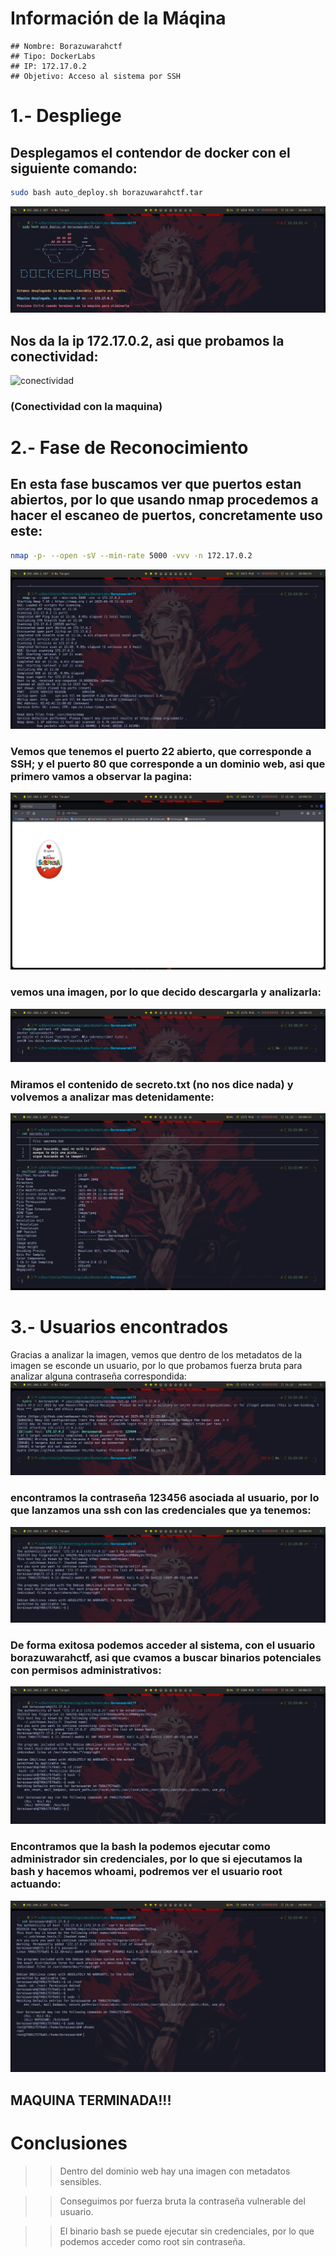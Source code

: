 # Información de la Máqina
    ## Nombre: Borazuwarahctf
    ## Tipo: DockerLabs
    ## IP: 172.17.0.2
    ## Objetivo: Acceso al sistema por SSH

# 1.- Despliege
## Desplegamos el contendor de docker con el siguiente comando:
```bash
sudo bash auto_deploy.sh borazuwarahctf.tar
```
![Despliegue](capturas/Despliege_Contenedor.png)
## Nos da la ip 172.17.0.2, asi que probamos la conectividad:
![conectividad](capturas/conectividad_maquina.png)
### (Conectividad con la maquina)

# 2.- Fase de Reconocimiento
## En esta fase buscamos ver que puertos estan abiertos, por lo que usando nmap procedemos a hacer el escaneo de puertos, concretamente uso este:
```bash
nmap -p- --open -sV --min-rate 5000 -vvv -n 172.17.0.2
``` 
![escaneo](capturas/Fase_Reconocimiento_Puertos.png)
### Vemos que tenemos el puerto 22 abierto, que corresponde a SSH; y el puerto 80 que corresponde a un dominio web, asi que primero vamos a observar la pagina:
![pagina](capturas/Dominio_web.png)
### vemos una imagen, por lo que decido descargarla y analizarla:
![imagen1](capturas/metadatos_1_imagen.png)
### Miramos el contenido de secreto.txt (no nos dice nada) y volvemos a analizar mas detenidamente:
![imagen2](capturas/metadatos_2_imagen.png)

# 3.- Usuarios encontrados
Gracias a analizar la imagen, vemos que dentro de los metadatos de la imagen se esconde un usuario, por lo que probamos fuerza bruta para analizar alguna contraseña correspondida:
![hydra](capturas/fuerza_bruta.png)
### encontramos la contraseña 123456 asociada al usuario, por lo que lanzamos una ssh con las credenciales que ya tenemos:
![ssh](capturas/ssh_completado.png)
### De forma exitosa podemos acceder al sistema, con el usuario borazuwarahctf, asi que cvamos a buscar binarios potenciales con permisos administrativos:
![binarios](capturas/binarios_potenciales.png)
### Encontramos que la bash la podemos ejecutar como administrador sin credenciales, por lo que si ejecutamos la bash y hacemos whoami, podremos ver el usuario root actuando:
![root](capturas/root.png)
## MAQUINA TERMINADA!!!

# Conclusiones
>> Dentro del dominio web hay una imagen con metadatos sensibles.

>> Conseguimos por fuerza bruta la contraseña vulnerable del usuario.

>> El binario bash se puede ejecutar sin credenciales, por lo que podemos acceder como root sin contraseña.
